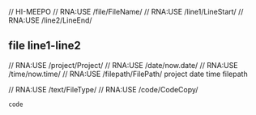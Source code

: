 // HI-MEEPO
// RNA:USE /file/FileName/
// RNA:USE /line1/LineStart/
// RNA:USE /line2/LineEnd/
## file line1-line2

// RNA:USE /project/Project/
// RNA:USE /date/now.date/
// RNA:USE /time/now.time/
// RNA:USE /filepath/FilePath/
project date time
filepath

// RNA:USE /text/FileType/
// RNA:USE /code/CodeCopy/
```text
code
```
